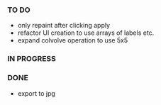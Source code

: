 ### TO DO

- only repaint after clicking apply
- refactor UI creation to use arrays of labels etc.
- expand colvolve operation to use 5x5

### IN PROGRESS

### DONE

- export to jpg
